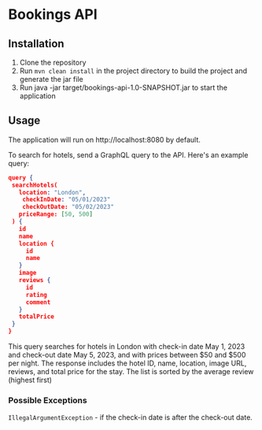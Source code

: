# Bookings API

## Installation

1. Clone the repository
2. Run `mvn clean install` in the project directory to build the project and generate the jar file
3. Run java -jar target/bookings-api-1.0-SNAPSHOT.jar to start the application

## Usage

The application will run on http://localhost:8080 by default.

To search for hotels, send a GraphQL query to the API. Here's an example query:
 ``` json
 query {
  searchHotels(
    location: "London",
     checkInDate: "05/01/2023"
     checkOutDate: "05/02/2023"
    priceRange: [50, 500]
  ) {
    id
    name
    location {
      id
      name
    }
    image
    reviews {
      id
      rating
      comment
    }
    totalPrice
  }
}

 ```
This query searches for hotels in London with check-in date May 1, 2023 and check-out date May 5, 2023, 
and with prices between $50 and $500 per night. The response includes the hotel ID, name, location,
image URL, reviews, and total price for the stay. The list is sorted by the average review (highest first)

### Possible Exceptions

`IllegalArgumentException` - if the check-in date is after the check-out date.
